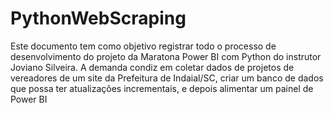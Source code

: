 # PythonWebScraping
Este documento tem como objetivo registrar todo o processo de desenvolvimento do projeto da Maratona Power BI com Python do instrutor Joviano Silveira. 
A demanda condiz em coletar dados de projetos de vereadores de um site da Prefeitura de Indaial/SC, criar um banco de dados que possa ter atualizações incrementais,
e depois alimentar um painel de Power BI
